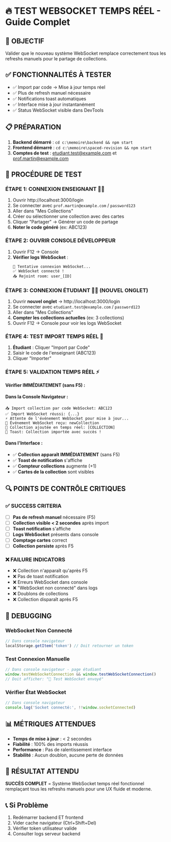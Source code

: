 # 🔥 TEST WEBSOCKET TEMPS RÉEL - Guide Complet

## 🎯 OBJECTIF
Valider que le nouveau système WebSocket remplace correctement tous les refreshs manuels pour le partage de collections.

## ✅ FONCTIONNALITÉS À TESTER
- ✅ Import par code → Mise à jour temps réel
- ✅ Plus de refresh manuel nécessaire  
- ✅ Notifications toast automatiques
- ✅ Interface mise à jour instantanément
- ✅ Status WebSocket visible dans DevTools

## 📋 PRÉPARATION
1. **Backend démarré** : `cd c:\memoire\backend && npm start`
2. **Frontend démarré** : `cd c:\memoire\spaced-revision && npm start`
3. **Comptes de test** : etudiant.test@example.com et prof.martin@example.com

## 🧪 PROCÉDURE DE TEST

### ÉTAPE 1: CONNEXION ENSEIGNANT 👩‍🏫
1. Ouvrir http://localhost:3000/login
2. Se connecter avec `prof.martin@example.com` / `password123`
3. Aller dans "Mes Collections"
4. Créer ou sélectionner une collection avec des cartes
5. Cliquer "Partager" → Générer un code de partage
6. **Noter le code généré** (ex: ABC123)

### ÉTAPE 2: OUVRIR CONSOLE DÉVELOPPEUR
1. Ouvrir F12 → Console
2. **Vérifier logs WebSocket** :
   ```
   🔌 Tentative connexion WebSocket...
   ✅ WebSocket connecté !
   📥 Rejoint room: user_[ID]
   ```

### ÉTAPE 3: CONNEXION ÉTUDIANT 👨‍🎓 (NOUVEL ONGLET)
1. Ouvrir **nouvel onglet** → http://localhost:3000/login
2. Se connecter avec `etudiant.test@example.com` / `password123`
3. Aller dans "Mes Collections"
4. **Compter les collections actuelles** (ex: 3 collections)
5. Ouvrir F12 → Console pour voir les logs WebSocket

### ÉTAPE 4: TEST IMPORT TEMPS RÉEL 🚀
1. **Étudiant** : Cliquer "Import par Code"
2. Saisir le code de l'enseignant (ABC123)
3. Cliquer "Importer"

### ÉTAPE 5: VALIDATION TEMPS RÉEL ⚡
**Vérifier IMMÉDIATEMENT (sans F5) :**

#### Dans la Console Navigateur :
```
📥 Import collection par code WebSocket: ABC123
✅ Import WebSocket réussi: {...}
⚡ Attente de l'événement WebSocket pour mise à jour...
🔔 Événement WebSocket reçu: newCollection
🎯 Collection ajoutée en temps réel: [COLLECTION]
📢 Toast: Collection importée avec succès !
```

#### Dans l'Interface :
- ✅ **Collection apparaît IMMÉDIATEMENT** (sans F5)
- ✅ **Toast de notification** s'affiche
- ✅ **Compteur collections** augmente (+1)
- ✅ **Cartes de la collection** sont visibles

## 🔍 POINTS DE CONTRÔLE CRITIQUES

### ✅ SUCCESS CRITERIA
- [ ] **Pas de refresh manuel** nécessaire (F5)
- [ ] **Collection visible < 2 secondes** après import
- [ ] **Toast notification** s'affiche
- [ ] **Logs WebSocket** présents dans console
- [ ] **Comptage cartes** correct
- [ ] **Collection persiste** après F5

### ❌ FAILURE INDICATORS
- ❌ Collection n'apparaît qu'après F5
- ❌ Pas de toast notification
- ❌ Erreurs WebSocket dans console
- ❌ "WebSocket non connecté" dans logs
- ❌ Doublons de collections
- ❌ Collection disparaît après F5

## 🐛 DEBUGGING

### WebSocket Non Connecté
```javascript
// Dans console navigateur
localStorage.getItem('token') // Doit retourner un token
```

### Test Connexion Manuelle
```javascript
// Dans console navigateur - page étudiant
window.testWebSocketConnection && window.testWebSocketConnection()
// Doit afficher: "🏓 Test WebSocket envoyé"
```

### Vérifier État WebSocket
```javascript
// Dans console navigateur
console.log('Socket connecté:', !!window.socketConnected)
```

## 📊 MÉTRIQUES ATTENDUES
- **Temps de mise à jour** : < 2 secondes
- **Fiabilité** : 100% des imports réussis
- **Performance** : Pas de ralentissement interface
- **Stabilité** : Aucun doublon, aucune perte de données

## 🎉 RÉSULTAT ATTENDU
**SUCCÈS COMPLET** = Système WebSocket temps réel fonctionnel remplaçant tous les refreshs manuels pour une UX fluide et moderne.

## 📞 Si Problème
1. Redémarrer backend ET frontend
2. Vider cache navigateur (Ctrl+Shift+Del)
3. Vérifier token utilisateur valide
4. Consulter logs serveur backend
